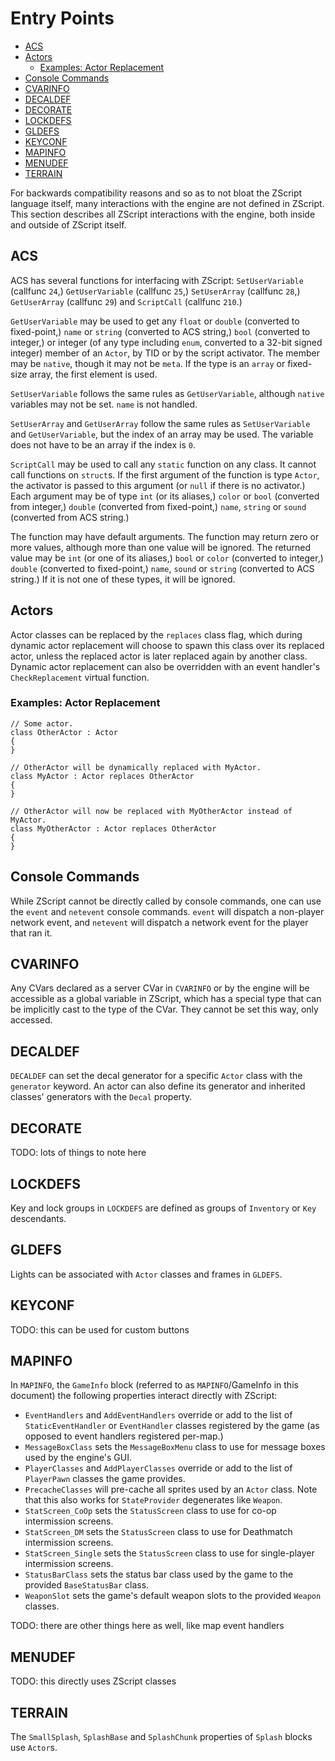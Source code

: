 # Entry Points

<!-- vim-markdown-toc GFM -->

* [ACS](#acs)
* [Actors](#actors)
   * [Examples: Actor Replacement](#examples-actor-replacement)
* [Console Commands](#console-commands)
* [CVARINFO](#cvarinfo)
* [DECALDEF](#decaldef)
* [DECORATE](#decorate)
* [LOCKDEFS](#lockdefs)
* [GLDEFS](#gldefs)
* [KEYCONF](#keyconf)
* [MAPINFO](#mapinfo)
* [MENUDEF](#menudef)
* [TERRAIN](#terrain)

<!-- vim-markdown-toc -->

For backwards compatibility reasons and so as to not bloat the ZScript language
itself, many interactions with the engine are not defined in ZScript. This
section describes all ZScript interactions with the engine, both inside and
outside of ZScript itself.

## ACS

ACS has several functions for interfacing with ZScript: `SetUserVariable`
(callfunc `24`,) `GetUserVariable` (callfunc `25`,) `SetUserArray` (callfunc
`28`,) `GetUserArray` (callfunc `29`) and `ScriptCall` (callfunc `210`.)

`GetUserVariable` may be used to get any `float` or `double` (converted to
fixed-point,) `name` or `string` (converted to ACS string,) `bool` (converted
to integer,) or integer (of any type including `enum`, converted to a 32-bit
signed integer) member of an `Actor`, by TID or by the script activator. The
member may be `native`, though it may not be `meta`. If the type is an `array`
or fixed-size array, the first element is used.

`SetUserVariable` follows the same rules as `GetUserVariable`, although
`native` variables may not be set. `name` is not handled.

`SetUserArray` and `GetUserArray` follow the same rules as `SetUserVariable`
and `GetUserVariable`, but the index of an array may be used. The variable does
not have to be an array if the index is `0`.

`ScriptCall` may be used to call any `static` function on any class. It cannot
call functions on `struct`s. If the first argument of the function is type
`Actor`, the activator is passed to this argument (or `null` if there is no
activator.) Each argument may be of type `int` (or its aliases,) `color` or
`bool` (converted from integer,) `double` (converted from fixed-point,) `name`,
`string` or `sound` (converted from ACS string.)

The function may have default arguments. The function may return zero or more
values, although more than one value will be ignored. The returned value may be
`int` (or one of its aliases,) `bool` or `color` (converted to integer,)
`double` (converted to fixed-point,) `name`, `sound` or `string` (converted to
ACS string.) If it is not one of these types, it will be ignored.

## Actors

Actor classes can be replaced by the `replaces` class flag, which during
dynamic actor replacement will choose to spawn this class over its replaced
actor, unless the replaced actor is later replaced again by another class.
Dynamic actor replacement can also be overridden with an event handler's
`CheckReplacement` virtual function.

### Examples: Actor Replacement

```
// Some actor.
class OtherActor : Actor
{
}

// OtherActor will be dynamically replaced with MyActor.
class MyActor : Actor replaces OtherActor
{
}

// OtherActor will now be replaced with MyOtherActor instead of MyActor.
class MyOtherActor : Actor replaces OtherActor
{
}
```

## Console Commands

While ZScript cannot be directly called by console commands, one can use the
`event` and `netevent` console commands. `event` will dispatch a non-player
network event, and `netevent` will dispatch a network event for the player that
ran it.

## CVARINFO

Any CVars declared as a server CVar in `CVARINFO` or by the engine will be
accessible as a global variable in ZScript, which has a special type that can
be implicitly cast to the type of the CVar. They cannot be set this way, only
accessed.

## DECALDEF

`DECALDEF` can set the decal generator for a specific `Actor` class with the
`generator` keyword. An actor can also define its generator and inherited
classes' generators with the `Decal` property.

## DECORATE

TODO: lots of things to note here

## LOCKDEFS

Key and lock groups in `LOCKDEFS` are defined as groups of `Inventory` or `Key`
descendants.

## GLDEFS

Lights can be associated with `Actor` classes and frames in `GLDEFS`.

## KEYCONF

TODO: this can be used for custom buttons

## MAPINFO

In `MAPINFO`, the `GameInfo` block (referred to as `MAPINFO`/GameInfo in this
document) the following properties interact directly with ZScript:

- `EventHandlers` and `AddEventHandlers` override or add to the list of
`StaticEventHandler` or `EventHandler` classes registered by the game (as
opposed to event handlers registered per-map.)
- `MessageBoxClass` sets the `MessageBoxMenu` class to use for message boxes
used by the engine's GUI.
- `PlayerClasses` and `AddPlayerClasses` override or add to the list of
`PlayerPawn` classes the game provides.
- `PrecacheClasses` will pre-cache all sprites used by an `Actor` class. Note
that this also works for `StateProvider` degenerates like `Weapon`.
- `StatScreen_CoOp` sets the `StatusScreen` class to use for co-op intermission
screens.
- `StatScreen_DM` sets the `StatusScreen` class to use for Deathmatch
intermission screens.
- `StatScreen_Single` sets the `StatusScreen` class to use for single-player
intermission screens.
- `StatusBarClass` sets the status bar class used by the game to the provided
`BaseStatusBar` class.
- `WeaponSlot` sets the game's default weapon slots to the provided `Weapon`
classes.

TODO: there are other things here as well, like map event handlers

## MENUDEF

TODO: this directly uses ZScript classes

## TERRAIN

The `SmallSplash`, `SplashBase` and `SplashChunk` properties of `Splash` blocks
use `Actor`s.

<!-- EOF -->
